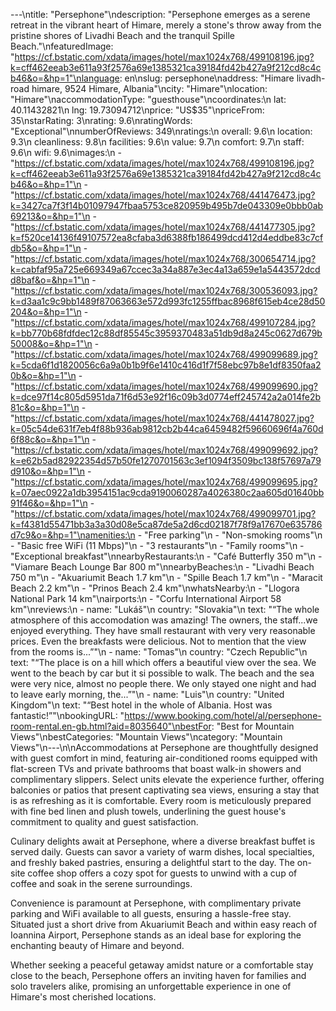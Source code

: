 ---\ntitle: "Persephone"\ndescription: "Persephone emerges as a serene retreat in the vibrant heart of Himare, merely a stone's throw away from the pristine shores of Livadhi Beach and the tranquil Spille Beach."\nfeaturedImage: "https://cf.bstatic.com/xdata/images/hotel/max1024x768/499108196.jpg?k=cff462eeab3e611a93f2576a69e1385321ca39184fd42b427a9f212cd8c4cb46&o=&hp=1"\nlanguage: en\nslug: persephone\naddress: "Himare livadh-road himare, 9524 Himare, Albania"\ncity: "Himare"\nlocation: "Himare"\naccommodationType: "guesthouse"\ncoordinates:\n  lat: 40.11432821\n  lng: 19.73094712\nprice: "US$35"\npriceFrom: 35\nstarRating: 3\nrating: 9.6\nratingWords: "Exceptional"\nnumberOfReviews: 349\nratings:\n  overall: 9.6\n  location: 9.3\n  cleanliness: 9.8\n  facilities: 9.6\n  value: 9.7\n  comfort: 9.7\n  staff: 9.6\n  wifi: 9.6\nimages:\n  - "https://cf.bstatic.com/xdata/images/hotel/max1024x768/499108196.jpg?k=cff462eeab3e611a93f2576a69e1385321ca39184fd42b427a9f212cd8c4cb46&o=&hp=1"\n  - "https://cf.bstatic.com/xdata/images/hotel/max1024x768/441476473.jpg?k=3427ca7f3f14b01097947fbaa5753ce820959b495b7de043309e0bbb0ab69213&o=&hp=1"\n  - "https://cf.bstatic.com/xdata/images/hotel/max1024x768/441477305.jpg?k=f520ce14136f49107572ea8cfaba3d6388fb186499dcd412d4eddbe83c7cfdb5&o=&hp=1"\n  - "https://cf.bstatic.com/xdata/images/hotel/max1024x768/300654714.jpg?k=cabfaf95a725e669349a67ccec3a34a887e3ec4a13a659e1a5443572dcdd8baf&o=&hp=1"\n  - "https://cf.bstatic.com/xdata/images/hotel/max1024x768/300536093.jpg?k=d3aa1c9c9bb1489f87063663e572d993fc1255ffbac8968f615eb4ce28d50204&o=&hp=1"\n  - "https://cf.bstatic.com/xdata/images/hotel/max1024x768/499107284.jpg?k=bb770b68fdfdec12c88df85545c3959370483a51db9d8a245c0627d679b50008&o=&hp=1"\n  - "https://cf.bstatic.com/xdata/images/hotel/max1024x768/499099689.jpg?k=5cda6f1d1820056c6a9a0b1b9f6e1410c416d1f7f58ebc97b8e1df8350faa20b&o=&hp=1"\n  - "https://cf.bstatic.com/xdata/images/hotel/max1024x768/499099690.jpg?k=dce97f14c805d5951da71f6d53e92f16c09b3d0774eff245742a2a014fe2b81c&o=&hp=1"\n  - "https://cf.bstatic.com/xdata/images/hotel/max1024x768/441478027.jpg?k=05c54de631f7eb4f88b936ab9812cb2b44ca6459482f59660696f4a760d6f88c&o=&hp=1"\n  - "https://cf.bstatic.com/xdata/images/hotel/max1024x768/499099692.jpg?k=e62b5ad82922354d57b50fe1270701563c3ef1094f3509bc138f57697a79d910&o=&hp=1"\n  - "https://cf.bstatic.com/xdata/images/hotel/max1024x768/499099695.jpg?k=07aec0922a1db3954151ac9cda9190060287a4026380c2aa605d01640bb91f46&o=&hp=1"\n  - "https://cf.bstatic.com/xdata/images/hotel/max1024x768/499099701.jpg?k=f4381d55471bb3a3a30d08e5ca87de5a2d6cd02187f78f9a17670e635786d7c9&o=&hp=1"\namenities:\n  - "Free parking"\n  - "Non-smoking rooms"\n  - "Basic free WiFi (11 Mbps)"\n  - "3 restaurants"\n  - "Family rooms"\n  - "Exceptional breakfast"\nnearbyRestaurants:\n  - "Café Butterfly 350 m"\n  - "Viamare Beach Lounge Bar 800 m"\nnearbyBeaches:\n  - "Livadhi Beach 750 m"\n  - "Akuariumit Beach 1.7 km"\n  - "Spille Beach 1.7 km"\n  - "Maracit Beach 2.2 km"\n  - "Prinos Beach 2.4 km"\nwhatsNearby:\n  - "Llogora National Park 14 km"\nairports:\n  - "Corfu International Airport 58 km"\nreviews:\n  - name: "Lukáš"\n    country: "Slovakia"\n    text: "“The whole atmosphere of this accomodation was amazing! The owners, the staff...we enjoyed everything. They have small restaurant with very very reasonable prices. Even the breakfasts were delicious. Not to mention that the view from the rooms is...”"\n  - name: "Tomas"\n    country: "Czech Republic"\n    text: "“The place is on a hill which offers a beautiful view over the sea. We went to the beach by car but it si possible to walk. The beach and the sea were very nice, almost no people there. We only stayed one night and had to leave early morning, the...”"\n  - name: "Luis"\n    country: "United Kingdom"\n    text: "“Best hotel in the whole of Albania. Host was fantastic!”"\nbookingURL: "https://www.booking.com/hotel/al/persephone-room-rental.en-gb.html?aid=8035640"\nbestFor: "Best for Mountain Views"\nbestCategories: "Mountain Views"\ncategory: "Mountain Views"\n---\n\nAccommodations at Persephone are thoughtfully designed with guest comfort in mind, featuring air-conditioned rooms equipped with flat-screen TVs and private bathrooms that boast walk-in showers and complimentary slippers. Select units elevate the experience further, offering balconies or patios that present captivating sea views, ensuring a stay that is as refreshing as it is comfortable. Every room is meticulously prepared with fine bed linen and plush towels, underlining the guest house's commitment to quality and guest satisfaction.

Culinary delights await at Persephone, where a diverse breakfast buffet is served daily. Guests can savor a variety of warm dishes, local specialties, and freshly baked pastries, ensuring a delightful start to the day. The on-site coffee shop offers a cozy spot for guests to unwind with a cup of coffee and soak in the serene surroundings.

Convenience is paramount at Persephone, with complimentary private parking and WiFi available to all guests, ensuring a hassle-free stay. Situated just a short drive from Akuariumit Beach and within easy reach of Ioannina Airport, Persephone stands as an ideal base for exploring the enchanting beauty of Himare and beyond.

Whether seeking a peaceful getaway amidst nature or a comfortable stay close to the beach, Persephone offers an inviting haven for families and solo travelers alike, promising an unforgettable experience in one of Himare's most cherished locations.
